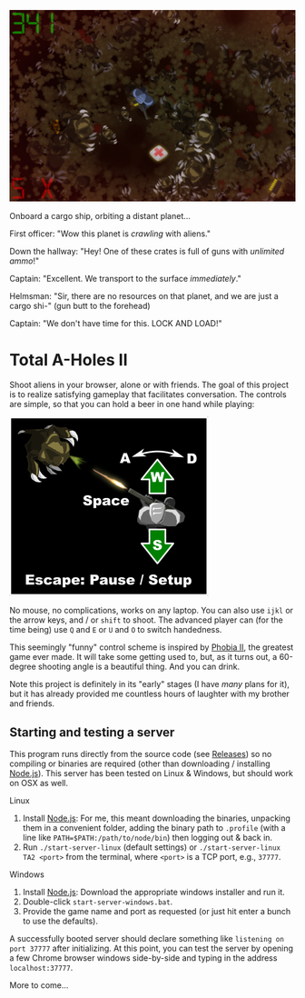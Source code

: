 ![Screenshot](https://raw.githubusercontent.com/jaxankey/TA2/master/common/images/screenshot.png)

Onboard a cargo ship, orbiting a distant planet...

First officer: "Wow this planet is *crawling* with aliens."

Down the hallway: "Hey! One of these crates is full of guns with *unlimited ammo*!"

Captain: "Excellent. We transport to the surface *immediately*."

Helmsman: "Sir, there are no resources on that planet, and we are just a cargo shi-" (gun butt to the forehead)

Captain: "We don't have time for this. LOCK AND LOAD!"

# Total A-Holes II

Shoot aliens in your browser, alone or with friends. The goal of this project is to realize satisfying gameplay that facilitates conversation. The controls are simple, so that you can hold a beer in one hand while playing:

![Controls](https://raw.githubusercontent.com/jaxankey/TA2/master/common/images/instructions-web.png)

No mouse, no complications, works on any laptop. You can also use `ijkl` or the arrow keys, and / or `shift` to shoot. The advanced player can (for the time being) use `Q` and `E` or `U` and `O` to switch handedness. 

This seemingly "funny" control scheme is inspired by [Phobia II](https://www.youtube.com/watch?v=XWGAd1dAPwQ), the greatest game ever made. It will take some getting used to, but, as it turns out, a 60-degree shooting angle is a beautiful thing. And you can drink.

Note this project is definitely in its "early" stages (I have *many* plans for it), but it has already provided me countless hours of laughter with my brother and friends. 

## Starting and testing a server

This program runs directly from the source code (see [Releases](https://github.com/jaxankey/TA2/releases)) so no compiling or binaries are required (other than downloading / installing [Node.js](https://nodejs.org/)). This server has been tested on Linux & Windows, but should work on OSX as well.

Linux
 1. Install [Node.js](https://nodejs.org/): For me, this meant downloading the binaries, unpacking them in a convenient folder, adding the binary path to `.profile` (with a line like `PATH=$PATH:/path/to/node/bin`) then logging out & back in.
 2. Run `./start-server-linux` (default settings) or `./start-server-linux TA2 <port>` from the terminal, where `<port>` is a TCP port, e.g., `37777`. 
 
Windows
 1. Install [Node.js](https://nodejs.org/): Download the appropriate windows installer and run it.
 2. Double-click `start-server-windows.bat`.
 3. Provide the game name and port as requested (or just hit enter a bunch to use the defaults).

A successfully booted server should declare something like `listening on port 37777` after initializing. At this point, you can test the server by opening a few Chrome browser windows side-by-side and typing in the address `localhost:37777`. 

More to come...
